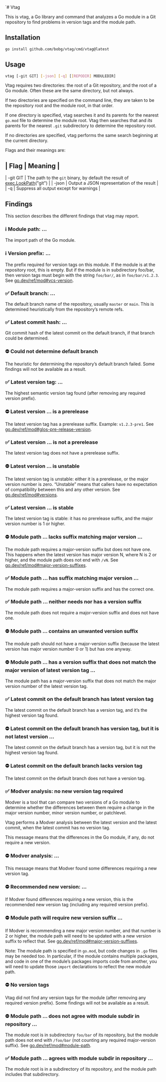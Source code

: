 `# Vtag

This is vtag,
a Go library and command
that analyzes a Go module in a Git repository
to find problems in version tags and the module path.

## Installation

```sh
go install github.com/bobg/vtag/cmd/vtag@latest
```

## Usage

```sh
vtag [-git GIT] [-json] [-q] [[REPODIR] MODULEDIR]
```

Vtag requires two directories:
the root of a Git repository,
and the root of a Go module.
Often these are the same directory,
but not always.

If two directories are specified on the command line,
they are taken to be the repository root and the module root,
in that order.

If one directory is specified,
vtag searches it and its parents for the nearest `go.mod` file
to determine the module root.
Vtag then searches that and _its_ parents for the nearest `.git` subdirectory
to determine the repository root.

If no directories are specified,
vtag performs the same search beginning at the current directory.

Flags and their meanings are:

| Flag     | Meaning                                                                                                            |
---------------------------------------------------------------------------------------------------------------------------------
| -git GIT | The path to the `git` binary, by default the result of [exec.LookPath](https://pkg.go.dev/os/exec#LookPath)("git") |
| -json    | Output a JSON representation of the result                                                                         |
| -q       | Suppress all output except for warnings                                                                            |

## Findings

This section describes the different findings that vtag may report.

### ℹ️ Module path: ...

The import path of the Go module.

### ℹ️ Version prefix: ...

The prefix required for version tags on this module.
If the module is at the repository root,
this is empty.
But if the module is in subdirectory foo/bar,
then version tags must begin with the string `foo/bar/`,
as in `foo/bar/v1.2.3`.
See [go.dev/ref/mod#vcs-version](https://go.dev/ref/mod#vcs-version).

### ✅ Default branch: ...

The default branch name of the repository, usually `master` or `main`.
This is determined heuristically from the repository’s remote refs.

### ✅ Latest commit hash: ...

Git commit hash of the latest commit on the default branch,
if that branch could be determined.

### ⛔️ Could not determine default branch

The heuristic for determining the repository’s default branch failed.
Some findings will not be available as a result.

### ✅ Latest version tag: ...

The highest semantic version tag found
(after removing any required version prefix).

### ⛔️ Latest version ... is a prerelease

The latest version tag has a prerelease suffix.
Example: `v1.2.3-pre1`.
See [go.dev/ref/mod#glos-pre-release-version](https://go.dev/ref/mod#glos-pre-release-version).

### ✅ Latest version ... is not a prerelease

The latest version tag does not have a prerelease suffix.

### ⛔️ Latest version ... is unstable

The latest version tag is unstable:
either it is a prerelease,
or the major version number is zero.
“Unstable” means that callers have no expectation of compatibility
between this and any other version.
See [go.dev/ref/mod#versions](https://go.dev/ref/mod#versions).

### ✅ Latest version ... is stable

The latest version tag is stable:
it has no prerelease suffix,
and the major version number is 1 or higher.

### ⛔️ Module path ... lacks suffix matching major version ...

The module path requires a major-version suffix but does not have one.
This happens when the latest version has major version N,
where N is 2 or higher,
and the module path does not end with `/vN`.
See [go.dev/ref/mod#major-version-suffixes](https://go.dev/ref/mod#major-version-suffixes).

### ✅ Module path ... has suffix matching major version ...

The module path requires a major-version suffix and has the correct one.

### ✅ Module path ... neither needs nor has a version suffix

The module path does not require a major-version suffix and does not have one.

### ⛔️ Module path ... contains an unwanted version suffix

The module path should not have a major-version suffix
(because the latest version has major version number 0 or 1)
but has one anyway.

### ⛔️ Module path ... has a version suffix that does not match the major version of latest version tag ...

The module path has a major-version suffix
that does not match the major version number of the latest version tag.

### ✅ Latest commit on the default branch has latest version tag

The latest commit on the default branch has a version tag,
and it’s the highest version tag found.

### ⛔️ Latest commit on the default branch has version tag, but it is not latest version ...

The latest commit on the default branch has a version tag,
but it is not the highest version tag found.

### ⛔️ Latest commit on the default branch lacks version tag

The latest commit on the default branch does not have a version tag.

### ✅ Modver analysis: no new version tag required

Modver is a tool that can compare two versions of a Go module
to determine whether the differences between them require a change in the major version number,
minor version number,
or patchlevel.

Vtag performs a Modver analysis between the latest version and the latest commit,
when the latest commit has no version tag.

This message means that the differences in the Go module, if any, do not require a new version.

### ⛔️ Modver analysis: ...

This message means that Modver found some differences requiring a new version tag.

### ⛔️ Recommended new version: ...

If Modver found differences requiring a new version,
this is the recommended new version tag
(including any required version prefix).

### ⛔️ Module path will require new version suffix ...

If Modver is recommending a new major version number,
and that number is 2 or higher,
the module path will need to be updated with a new version suffix to reflect that.
See [go.dev/ref/mod#major-version-suffixes](https://go.dev/ref/mod#major-version-suffixes).

Note: The module path is specified in `go.mod`,
but code changes in `.go` files may be needed too.
In particular,
if the module contains multiple packages,
and code in one of the module’s packages imports code from another,
you will need to update those `import` declarations
to reflect the new module path.

### ⛔️ No version tags

Vtag did not find any version tags for the module
(after removing any required version prefix).
Some findings will not be available as a result.

### ⛔️ Module path ... does not agree with module subdir in repository ...

The module root is in subdirectory `foo/bar` of its repository,
but the module path does not end with `/foo/bar`
(not counting any required major-version suffix).
See [go.dev/ref/mod#module-path](https://go.dev/ref/mod#module-path).

### ✅ Module path ... agrees with module subdir in repository ...

The module root is in a subdirectory of its repository,
and the module path includes that subdirectory.
